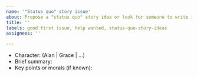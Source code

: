 ```yaml
---
name: '"Status quo" story issue'
about: Propose a "status quo" story idea or look for someone to write it
title: ''
labels: good first issue, help wanted, status-quo-story-ideas
assignees: ''

---
```


* Character: (Alan | Grace | ...)
* Brief summary:
* Key points or morals (if known):
